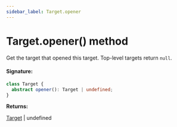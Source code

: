 ```yaml
---
sidebar_label: Target.opener
---
```


# Target.opener() method

Get the target that opened this target. Top-level targets return `null`.

#### Signature:

```typescript
class Target {
  abstract opener(): Target | undefined;
}
```

**Returns:**

[Target](./puppeteer.target.md) \| undefined
